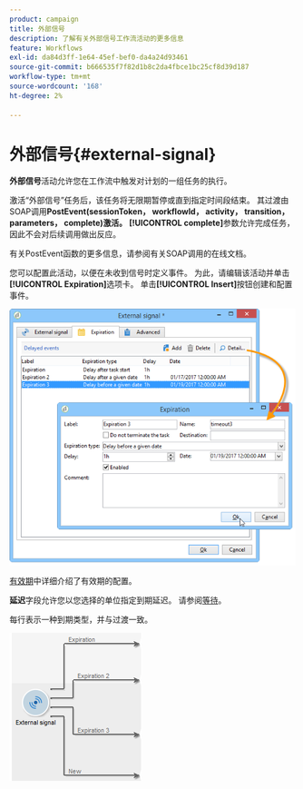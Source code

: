```yaml
---
product: campaign
title: 外部信号
description: 了解有关外部信号工作流活动的更多信息
feature: Workflows
exl-id: da84d3ff-1e64-45ef-bef0-da4a24d93461
source-git-commit: b666535f7f82d1b8c2da4fbce1bc25cf8d39d187
workflow-type: tm+mt
source-wordcount: '168'
ht-degree: 2%

---
```


# 外部信号{#external-signal}



**外部信号**&#x200B;活动允许您在工作流中触发对计划的一组任务的执行。

激活“外部信号”任务后，该任务将无限期暂停或直到指定时间段结束。 其过渡由SOAP调用&#x200B;**PostEvent(sessionToken， workflowId， activity， transition， parameters， complete)激活。** **[!UICONTROL complete]**&#x200B;参数允许完成任务，因此不会对后续调用做出反应。

有关PostEvent函数的更多信息，请参阅有关SOAP调用的在线文档。

您可以配置此活动，以便在未收到信号时定义事件。 为此，请编辑该活动并单击&#x200B;**[!UICONTROL Expiration]**&#x200B;选项卡。 单击&#x200B;**[!UICONTROL Insert]**&#x200B;按钮创建和配置事件。

![](assets/edit_signal.png)

[有效期](defining-approvals.md)中详细介绍了有效期的配置。

**延迟**&#x200B;字段允许您以您选择的单位指定到期延迟。 请参阅[等待](wait.md)。

每行表示一种到期类型，并与过渡一致。

![](assets/external_sign_diag.png)
